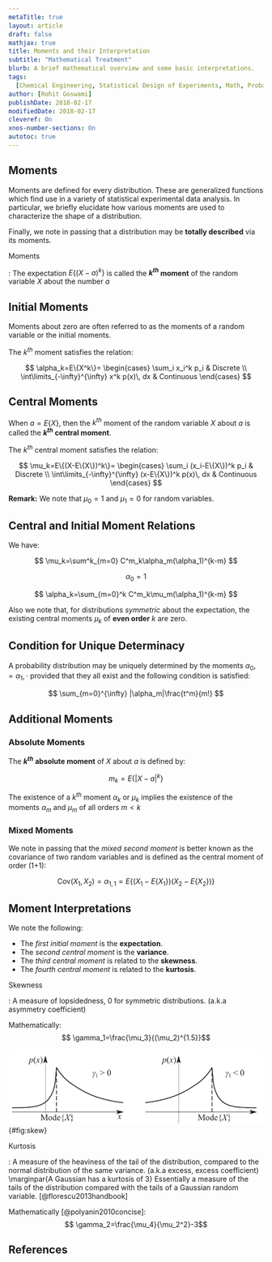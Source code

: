 ```yaml
---
metaTitle: true
layout: article
draft: false
mathjax: true
title: Moments and their Interpretation
subtitle: "Mathematical Treatment"
blurb: A brief mathematical overview and some basic interpretations.
tags:
  [Chemical Engineering, Statistical Design of Experiments, Math, Probability]
author: [Rohit Goswami]
publishDate: 2018-02-17
modifiedDate: 2018-02-17
cleveref: On
xnos-number-sections: On
autotoc: true
---
```


## Moments

Moments are defined for every distribution. These are generalized functions which find use in a variety of statistical experimental data analysis. In particular, we briefly elucidate how various moments are used to characterize the shape of a distribution.

Finally, we note in passing that a distribution may be **totally described** via its moments.

Moments

: The expectation $E\{(X-a)^k\}$ is called the **$k^{th}$ moment** of the random variable $X$ about the number $a$

## Initial Moments

Moments about zero are often referred to as the moments of a random variable or the initial moments.

The $k^{th}$ moment satisfies the relation:

$$
\alpha_k=E\{X^k\}=
\begin{cases}
\sum_i x_i^k p_i & Discrete \\
\int\limits_{-\infty}^{\infty} x^k p(x)\, dx & Continuous
\end{cases}
$$

## Central Moments

When $a=E\{X\}$, then the $k^{th}$ moment of the random variable $X$ about $a$ is called the **$k^{th}$ central moment**.

The $k^{th}$ central moment satisfies the relation:

$$
\mu_k=E\{(X-E\{X\})^k\}=
\begin{cases}
\sum_i (x_i-E\{X\})^k p_i & Discrete \\
\int\limits_{-\infty}^{\infty} (x-E\{X\})^k p(x)\, dx & Continuous
\end{cases}
$$

**Remark:** We note that $\mu_0=1$ and $\mu_1=0$ for random variables.

## Central and Initial Moment Relations

We have:

$$ \mu_k=\sum^k_{m=0} C^m_k\alpha_m(\alpha_1)^{k-m} $$

$$ \alpha_0=1 $$

$$ \alpha_k=\sum_{m=0}^k C^m_k\mu_m(\alpha_1)^{k-m} $$

Also we note that, for distributions _symmetric_ about the expectation, the existing central moments $\mu_k$ of **even order** $k$ are zero.

## Condition for Unique Determinacy

A probability distribution may be uniquely determined by the moments $\alpha_0,=\alpha_1,\cdot$ provided that they all exist and the following condition is satisfied:

$$ \sum_{m=0}^{\infty} |\alpha_m|\frac{t^m}{m!} $$

## Additional Moments

### Absolute Moments

The **$k^{th}$ absolute moment** of $X$ about $a$ is defined by:

$$ m_k=E\{|X-a|^k\} $$

The existence of a $k^{th}$ moment $\alpha_k$ or $\mu_k$ implies the existence of the moments $\alpha_m$ and $\mu_m$ of all orders $m<k$

### Mixed Moments

We note in passing that the _mixed second moment_ is better known as the covariance of two random variables and is defined as the central moment of order (1+1):

$$ \text{Cov}(X_1,X_2)=\alpha_{1,1}=E\{(X_1-E\{X_1\})(X_2-E\{X_2\})\} $$

## Moment Interpretations

We note the following:

- The _first initial moment_ is the **expectation**.
- The _second central moment_ is the **variance**.
- The _third central moment_ is related to the **skewness**.
- The _fourth central moment_ is related to the **kurtosis**.

Skewness

: A measure of lopsidedness, $0$ for symmetric distributions. (a.k.a asymmetry coefficient)

Mathematically: $$ \gamma_1=\frac{\mu_3}{(\mu_2)^{1.5}}$$

![Relationship of the distribution curve and the asymmetry coefficient.](img/skew.png){#fig:skew}

Kurtosis

: A measure of the heaviness of the tail of the distribution, compared to the normal distribution of the same variance. (a.k.a excess, excess coefficient) \marginpar{A Gaussian has a kurtosis of 3}
Essentially a measure of the tails of the distribution compared with the tails of a
Gaussian random variable. [@florescu2013handbook]

Mathematically [@polyanin2010concise]: $$ \gamma_2=\frac{\mu_4}{\mu_2^2}-3$$

## References
